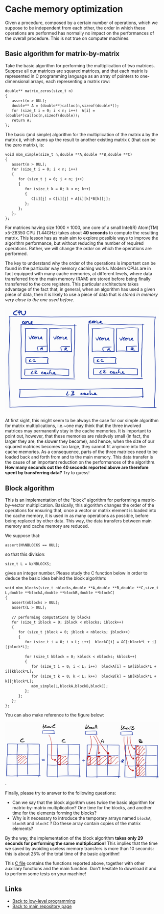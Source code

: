 
# Cache memory optimization

Given a procedure, composed by a certain number of operations,
which we suppose to be independent from each other, the order
in which these operations are performed has normally no impact 
on the performances of the overall procedure. This is not true 
on computer machines.

## Basic algorithm for matrix-by-matrix

Take the basic algorithm for performing the multiplication of
two matrices. Suppose all our matrices are squared matrices, and 
that each matrix is represented in C programming language as an 
array of pointers to one-dimensional arrays, each representing a 
matrix row:

	double** matrix_zeros(size_t n)
	{
	   assert(n > 0UL);
	   double** A = (double**)calloc(n,sizeof(double*));
	   for (size_t i = 0; i < n; i++)  A[i] = (double*)calloc(n,sizeof(double));
	   return A;
	};

The basic (and simple) algorithm for the multiplication of the
matrix ```A``` by the matrix ```B```, which sums up the result
to another existing matrix ```C``` (that can be the zero matrix),
is:

	void mbm_simple(size_t n,double **A,double **B,double **C)
	{
	   assert(n > 0UL);
	   for (size_t i = 0; i < n; i++)
	   {
	      for (size_t j = 0; j < n; j++)
	      {
	         for (size_t k = 0; k < n; k++)
	         {
	            C[i][j] = C[i][j] + A[i][k]*B[k][j];
	         };
	      };
	   };
	};

For matrices having size $1000 \times 1000$, one core of a small Intel(R) 
Atom(TM) x5-Z8350 CPU (1.44GHz) takes about **40 seconds** to compute 
the resulting matrix. This lesson has as main aim to explore possible 
ways to improve the algorithm performance, but without reducing the 
number of required operations. Rather, we will change the *order* on 
which the operations are performed.

The key to understand why the order of the operations is important can
be found in the particular way memory caching works. Modern CPUs are in
fact equipped with many cache memories, at different levels, where data 
transferred from the main memory (RAM) are stored before being finally 
transferred to the core registers. This particular architecture takes
advantage of the fact that, in general, when an algorithm has used a 
given piece of data, then it is likely to use a piece of data that 
*is stored in memory very close to the one used before*. 

![The schematic representation of the CPU](./CPU.png)

At first sight, this might seem to be always the case for our simple 
algorithm for matrix multiplications, i.e.~one may think that the three
involved matrices may permanently stay in the cache memories. It is
important to point out, however, that these memories are relatively 
small (in fact, the larger they are, the slower they become), and hence, 
when the size of our squared matrices becomes too large, they cannot fit 
anymore into the cache memories. As a consequence, parts of the three 
matrices need to be loaded back and forth from and to the main memory. 
This data transfer is the cause of an important reduction on the 
performances of the algorithm. **How many seconds out the 40 seconds 
reported above are therefore spent by transferring data?** Try to guess!

## Block algorithm

This is an implementation of the "block" algorithm for performing a
matrix-by-vector multiplication. Basically, this algorithm changes the
order of the operations for ensuring that, once a vector or matrix
element is loaded into the cache memory, it is used in as many operations
as possible, before being replaced by other data. This way, the data 
transfers between main memory and cache memory are reduced. 

We suppose that:

	assert(N%NBLOCKS == 0UL);

so that this division:

	size_t L = N/NBLOCKS;

gives an integer number. Please study the C function below in order to 
deduce the basic idea behind the block algorithm:

	void mbm_blocks(size_t nblocks,double **A,double **B,double **C,size_t L,double **blockA,double **blockB,double **blockC)
	{  
	   assert(nblocks > 0UL);
	   assert(L > 0UL);
   
	   // performing computations by blocks
	   for (size_t iblock = 0; iblock < nblocks; iblock++)
	   {
	      for (size_t jblock = 0; jblock < nblocks; jblock++)
	      {
	         for (size_t i = 0; i < L; i++)  blockC[i] = &C[iblock*L + i][jblock*L];
   
	         for (size_t kblock = 0; kblock < nblocks; kblock++)
	         {
	            for (size_t i = 0; i < L; i++)  blockA[i] = &A[iblock*L + i][kblock*L];
	            for (size_t k = 0; k < L; k++)  blockB[k] = &B[kblock*L + k][jblock*L];
	            mbm_simple(L,blockA,blockB,blockC);
	         };
	      };
	   };
	};

You can also make reference to the figure below:

![Block algorithm scheme](./Blocks.png).

Finally, please try to answer to the following questions:

- Can we say that the block algorithm uses twice the basic algorithm for
  matrix-by-matrix multiplication? One time for the blocks, and another
  time for the elements forming the blocks?
- Why is it necessary to introduce the temporary arrays named ```blockA```, 
  ```blockB``` and ```blockC``` ? Do these array contain copies of the 
  matrix elements?

By the way, the implementation of the block algorithm 
**takes only 29 seconds for performing the same multiplication!** 
This implies that the time we saved by avoiding useless memory transfers 
is more than 10 seconds: this is about 25% of the total time of the basic 
algorithm!

This [C file](./matrix-by-matrix.c) contains the functions reported above,
together with other auxiliary functions and the main function. Don't 
hesitate to download it and to perform some tests on your machine!

## Links

* [Back to low-level programming](./README.md)
* [Back to main repository page](../README.md)


